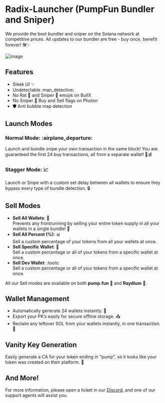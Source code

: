 # Radix-Launcher (PumpFun Bundler and Sniper)

We provide the best bundler and sniper on the Solana network at competitive prices. All updates to our bundler are free - buy once, benefit forever! 🛠️✨

![image](https://github.com/user-attachments/assets/60cfec22-4d66-46ee-a8ef-665d5b0fbdc8)


## Features
- Sleek UI :sparkles:
- Undetectable :man_detective:
- No Rat :rat: and Sniper :dart: emojis on BullX
- No Sniper :dart: Buy and Sell flags on Photon
- :shield: Anti bubble map detection

## Launch Modes
### Normal Mode: :airplane_departure:
Launch and bundle snipe your own transaction in the same block! You are guaranteed the first 24 buy transactions, all from a separate wallet! :dart::moneybag:
### Stagger Mode: :chart_with_upwards_trend:
Launch or Snipe with a custom set delay between all wallets to ensure they bypass every type of bundle detection. :lock:

## Sell Modes 
- **Sell All Wallets**: :broom:  
  Prevents any frontrunning by selling your entire token supply in all your wallets in a single bundle! :rocket:
- **Sell All Percent (%)**: :bar_chart:  
  Sell a custom percentage of your tokens from all your wallets at once.
- **Sell Specific Wallet**: :dart:  
  Sell a custom percentage or all of your tokens from a specific wallet at once.
- **Sell Dev Wallet**: :tools:  
  Sell a custom percentage or all of your tokens from a specific wallet at once.

All our Sell modes are available on both **pump.fun** :tada: and **Raydium** :ocean:.

## Wallet Management

- Automatically generate 24 wallets instantly. :arrows_counterclockwise: 
- Export your PK’s easily for secure offline storage. :outbox_tray:
-  Reclaim any leftover SOL from your wallets instantly, in one transaction. :money_with_wings:

## Vanity Key Generation

Easily generate a CA for your token ending in “pump”, so it looks like your token was created on their platform. :key:

## And More!

For more information, please open a ticket in our [Discord](https://discord.gg/KVkFyXJtHY), and one of our support agents will assist you.



